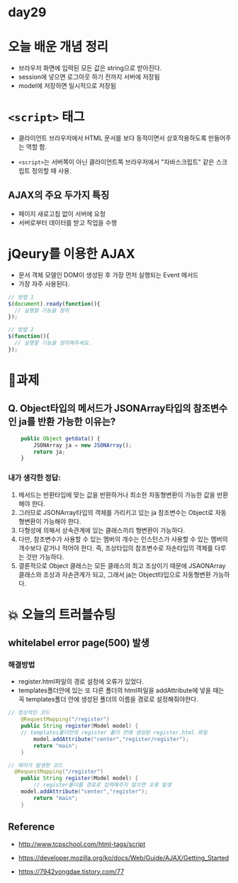# day29

# 오늘 배운 개념 정리


- 브라우저 화면에 입력된 모든 값은 string으로 받아진다.
- session에 넣으면 로그아웃 하기 전까지 서버에 저장됨
- model에 저장하면 일시적으로 저장됨

# `<script>` 태그
- 클라이언트 브라우저에서 HTML 문서를 보다 동적이면서 상호작용하도록 만들어주는 역할 함.

- `<script>`는 서버쪽이 아닌 클라이언트쪽 브라우저에서 "자바스크립트" 같은 스크립트 정의할 때 사용.
  
  
## AJAX의 주요 두가지 특징

- 페이지 새로고침 없이 서버에 요청
- 서버로부터 데이터를 받고 작업을 수행


# jQeury를 이용한 AJAX
- 문서 객체 모델인 DOM이 생성된 후 가장 먼저 실행되는 Event 메서드
- 가장 자주 사용된다.
```js
// 방법 1
$(document).ready(function(){
  // 실행할 기능을 정의
});

// 방법 2
$(function(){
  // 실행할 기능을 정의해주세요.
});
```

# 📌과제

## Q. Object타입의 메서드가 JSONArray타입의 참조변수인 ja를 반환 가능한 이유는?

```js
	public Object getdata() {
		JSONArray ja = new JSONArray();
		return ja;
	}
```
### 내가 생각한 정답:
1. 메서드는 반환타입에 맞는 값을 반환하거나 최소한 자동형변환이 가능한 값을 반환해야 한다.
2. 그러므로 JSONArray타입의 객체를 가리키고 있는 ja 참조변수는 Object로 자동형변환이 가능해야 한다.
3. 다형성에 의해서 상속관계에 있는 클래스끼리 형변환이 가능하다. 
4. 다만, 참조변수가 사용할 수 있는 멤버의 개수는 인스턴스가 사용할 수 있는 멤버의 개수보다 같거나 적어야 한다. 즉, 조상타입의 참조변수로 자손타입의 객체를 다루는 것만 가능하다.
5. 결론적으로 Object 클래스는 모든 클래스의 최고 조상이기 때문에 JSAONArray 클래스와 조상과 자손관계가 되고, 그래서 ja는 Object타입으로 자동형변환 가능하다.


# 💥 오늘의 트러블슈팅

## whitelabel error page(500) 발생
### 해결방법
- register.html파일의 경로 설정에 오류가 있었다.
- templates폴더안에 있는 또 다른 폴더의 html파일을 addAttribute에 넣을 때는 꼭 templates폴더 안에 생성된 폴더의 이름을 경로로 설정해줘야한다.
  
```java
// 정상적인 코드
	@RequestMapping("/register")
	public String register(Model model) {
    // templates폴더안의 register 폴더 안에 생성된 register.html 파일
		model.addAttribute("center","register/register");
		return "main";
	}

// 에러가 발생한 코드
  @RequestMapping("/register")
	public String register(Model model) {
		// register폴더를 경로로 입력해주지 않으면 오류 발생
    model.addAttribute("center","register");
		return "main";
	}

  ```

## Reference   
* http://www.tcpschool.com/html-tags/script

* https://developer.mozilla.org/ko/docs/Web/Guide/AJAX/Getting_Started

* https://7942yongdae.tistory.com/77